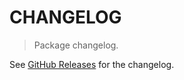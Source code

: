 # CHANGELOG

> Package changelog.

See [GitHub Releases](https://github.com/stdlib-js/math-strided-special-srsqrt/releases) for the changelog.